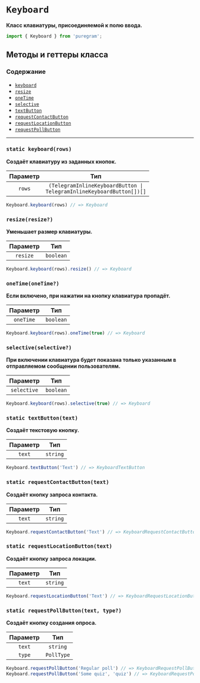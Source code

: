 # `Keyboard`

**Класс клавиатуры, присоединяемой к полю ввода.**

```js
import { Keyboard } from 'puregram';
```

## Методы и геттеры класса

### Содержание

* [`keyboard`](#static-keyboardrows)
* [`resize`](#resizeresize)
* [`oneTime`](#onetimeonetime)
* [`selective`](#selectiveselective)
* [`textButton`](#static-textbuttontext)
* [`requestContactButton`](#static-requestcontactbuttontext)
* [`requestLocationButton`](#static-requestlocationbuttontext)
* [`requestPollButton`](#static-requestpollbuttontext-type)

---

### `static keyboard(rows)`

**Создаёт клавиатуру из заданных кнопок.**

| Параметр |                            Тип                            |
| :------: | :-------------------------------------------------------: |
| `rows`   | <code>(TelegramInlineKeyboardButton &#124; TelegramInlineKeyboardButton[])[]</code> |

```ts
Keyboard.keyboard(rows) // => Keyboard
```

### `resize(resize?)`

**Уменьшает размер клавиатуры.**

| Параметр |    Тип    |
| :------: | :-------: |
| `resize` | `boolean` |

```ts
Keyboard.keyboard(rows).resize() // => Keyboard
```

### `oneTime(oneTime?)`

**Если включено, при нажатии на кнопку клавиатура пропадёт.**

| Параметр  |    Тип    |
| :-------: | :-------: |
| `oneTime` | `boolean` |

```ts
Keyboard.keyboard(rows).oneTime(true) // => Keyboard
```

### `selective(selective?)`

**При включении клавиатура будет показана только указанным в отправляемом сообщении пользователям.**

|  Параметр   |    Тип    |
| :---------: | :-------: |
| `selective` | `boolean` |

```ts
Keyboard.keyboard(rows).selective(true) // => Keyboard
```

### `static textButton(text)`

**Создаёт текстовую кнопку.**

| Параметр |   Тип    |
| :------: | :------: |
| `text`   | `string` |

```ts
Keyboard.textButton('Text') // => KeyboardTextButton
```

### `static requestContactButton(text)`

**Создаёт кнопку запроса контакта.**

| Параметр |   Тип    |
| :------: | :------: |
| `text`   | `string` |

```ts
Keyboard.requestContactButton('Text') // => KeyboardRequestContactButton
```

### `static requestLocationButton(text)`

**Создаёт кнопку запроса локации.**

| Параметр |   Тип    |
| :------: | :------: |
| `text`   | `string` |

```ts
Keyboard.requestLocationButton('Text') // => KeyboardRequestLocationButton
```

### `static requestPollButton(text, type?)`

**Создаёт кнопку создания опроса.**

| Параметр |    Тип     |
| :------: | :--------: |
| `text`   | `string`   |
| `type`   | `PollType` |

```ts
Keyboard.requestPollButton('Regular poll') // => KeyboardRequestPollButton
Keyboard.requestPollButton('Some quiz', 'quiz') // => KeyboardRequestPollButton
```